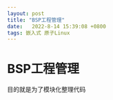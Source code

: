 ```yaml
---
layout: post
title: "BSP工程管理" 
date:   2022-8-14 15:39:08 +0800
tags: 嵌入式 原子Linux   
---
```


# BSP工程管理

目的就是为了模块化整理代码

























